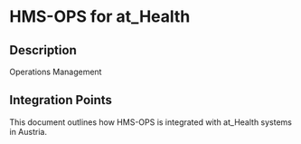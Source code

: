 # HMS-OPS for at_Health

## Description

Operations Management

## Integration Points

This document outlines how HMS-OPS is integrated with at_Health systems in Austria.
